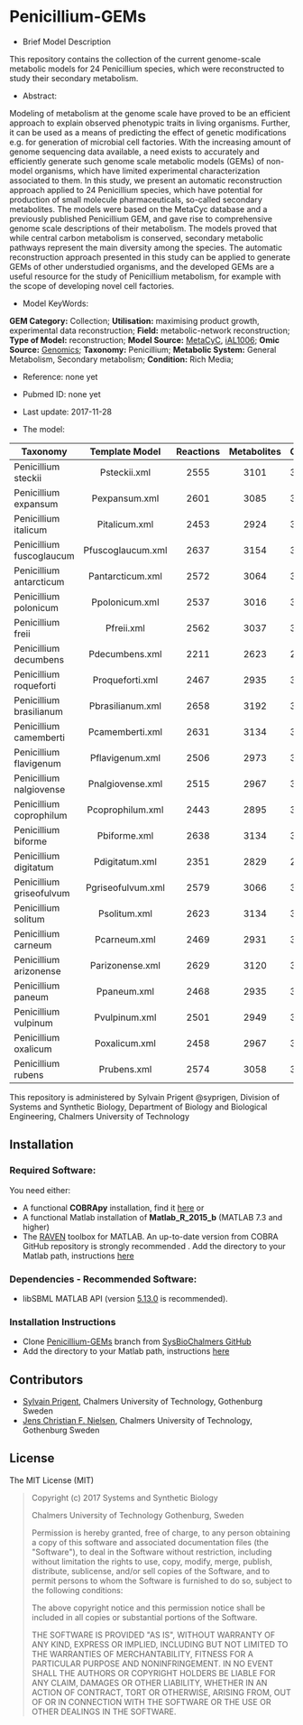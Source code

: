 # Penicillium-GEMs

- Brief Model Description

This repository contains the collection of the current genome-scale metabolic models for 24 Penicillium species, which were reconstructed to study their secondary metabolism.

- Abstract:

Modeling of metabolism at the genome scale have proved to be an efficient approach to explain observed phenotypic traits in living organisms. Further, it can be used as a means of predicting the effect of genetic modifications e.g. for generation of microbial cell factories. With the increasing amount of genome sequencing data available, a need exists to accurately and efficiently generate such genome scale metabolic models (GEMs) of non-model organisms, which have limited experimental characterization associated to them. In this study, we present an automatic reconstruction approach applied to 24 Penicillium species, which have potential for production of small molecule pharmaceuticals, so-called secondary metabolites. The models were based on the MetaCyc database and a previously published Penicillium GEM, and gave rise to comprehensive genome scale descriptions of their metabolism. The models proved that while central carbon metabolism is conserved, secondary metabolic pathways represent the main diversity among the species. The automatic reconstruction approach presented in this study can be applied to generate GEMs of other understudied organisms, and the developed GEMs are a useful resource for the study of Penicillium metabolism, for example with the scope of developing novel cell factories.
- Model KeyWords:

**GEM Category:** Collection; **Utilisation:** maximising product growth, experimental data reconstruction; **Field:** metabolic-network reconstruction; **Type of Model:** reconstruction; **Model Source:** [MetaCyC](http://metacyc.org/), [iAL1006](http://journals.plos.org/ploscompbiol/article?id=10.1371/journal.pcbi.1002980); **Omic Source:** [Genomics](https://www.nature.com/articles/nmicrobiol201744); **Taxonomy:** Penicillium; **Metabolic System:** General Metabolism, Secondary metabolism; **Condition:** Rich Media;

- Reference:  none yet

- Pubmed ID: none yet

- Last update: 2017-11-28

- The model:

|Taxonomy | Template Model | Reactions | Metabolites| Genes |
| ------------- |:-------------:|:-------------:|:-------------:|-----|
|Penicillium steckii|	Psteckii.xml|	2555|	3101|	3597|
|Penicillium expansum|	Pexpansum.xml|	2601|	3085|	3973|
|Penicillium italicum|	Pitalicum.xml|	2453|	2924|	3253|
|Penicillium fuscoglaucum|	Pfuscoglaucum.xml|	2637|	3154|	3756|
|Penicillium antarcticum|	Pantarcticum.xml|	2572|	3064|	3569|
|Penicillium polonicum|	Ppolonicum.xml|	2537|	3016|	3571|
|Penicillium freii|	Pfreii.xml|	2562|	3037|	3658|
|Penicillium decumbens|	Pdecumbens.xml|	2211|	2623|	2602|
|Penicillium roqueforti|	Proqueforti.xml|	2467|	2935|	3433|
|Penicillium brasilianum|	Pbrasilianum.xml|	2658|	3192|	3935|
|Penicillium camemberti|	Pcamemberti.xml|	2631|	3134|	3732|
|Penicillium flavigenum|	Pflavigenum.xml|	2506|	2973|	3420|
|Penicillium nalgiovense|	Pnalgiovense.xml|	2515|	2967|	3571|
|Penicillium coprophilum|	Pcoprophilum.xml|	2443|	2895|	3181|
|Penicillium biforme|	Pbiforme.xml|	2638|	3134|	3776|
|Penicillium digitatum|	Pdigitatum.xml|	2351|	2829|	2987|
|Penicillium griseofulvum|	Pgriseofulvum.xml|	2579|	3066|	3558|
|Penicillium solitum|	Psolitum.xml|	2623|	3134|	3793|
|Penicillium carneum|	Pcarneum.xml|	2469|	2931|	3267|
|Penicillium arizonense|	Parizonense.xml|	2629|	3120|	3919|
|Penicillium paneum|	Ppaneum.xml|	2468|	2935|	3239|
|Penicillium vulpinum|	Pvulpinum.xml|	2501|	2949|	3521|
|Penicillium oxalicum|	Poxalicum.xml|	2458|	2967|	3297|
|Penicillium rubens|	Prubens.xml|	2574|	3058|	3679|



This repository is administered by Sylvain Prigent @syprigen, Division of Systems and Synthetic Biology, Department of Biology and Biological Engineering, Chalmers University of Technology




## Installation

### Required Software:

You need either: 
  * A functional **COBRApy** installation, find it [here](https://cobrapy.readthedocs.io/en/latest/)
or
  * A functional Matlab installation of **Matlab_R_2015_b**  (MATLAB 7.3 and higher)
  * The [RAVEN](https://github.com/SysBioChalmers/RAVEN) toolbox for MATLAB. An up-to-date version from COBRA GitHub repository is strongly recommended . Add the directory to your Matlab path, instructions [here](https://se.mathworks.com/help/matlab/ref/addpath.html?requestedDomain=www.mathworks.com)

### Dependencies - Recommended Software:
* libSBML MATLAB API (version [5.13.0](https://sourceforge.net/projects/sbml/files/libsbml/5.13.0/stable/MATLAB%20interface/)  is recommended).


### Installation Instructions
* Clone [Penicillium-GEMs](https://github.com/SysBioChalmers/Penicillium-GEMs) branch from [SysBioChalmers GitHub](https://github.com/SysBioChalmers)
* Add the directory to your Matlab path, instructions [here](https://se.mathworks.com/help/matlab/ref/addpath.html?requestedDomain=www.mathworks.com)


## Contributors
- [Sylvain Prigent](http://www.sysbio.se/profiles/Sylvain.html), Chalmers University of Technology, Gothenburg Sweden
- [Jens Christian F. Nielsen](http://www.sysbio.se/profiles/JensCh.html), Chalmers University of Technology, Gothenburg Sweden

## License
The MIT License (MIT)

> Copyright (c) 2017 Systems and Synthetic Biology
>
> Chalmers University of Technology Gothenburg, Sweden
>
>Permission is hereby granted, free of charge, to any person obtaining a copy
of this software and associated documentation files (the "Software"), to deal
in the Software without restriction, including without limitation the rights
to use, copy, modify, merge, publish, distribute, sublicense, and/or sell
copies of the Software, and to permit persons to whom the Software is
furnished to do so, subject to the following conditions:
>
>The above copyright notice and this permission notice shall be included in all
copies or substantial portions of the Software.
>
>THE SOFTWARE IS PROVIDED "AS IS", WITHOUT WARRANTY OF ANY KIND, EXPRESS OR
IMPLIED, INCLUDING BUT NOT LIMITED TO THE WARRANTIES OF MERCHANTABILITY,
FITNESS FOR A PARTICULAR PURPOSE AND NONINFRINGEMENT. IN NO EVENT SHALL THE
AUTHORS OR COPYRIGHT HOLDERS BE LIABLE FOR ANY CLAIM, DAMAGES OR OTHER
LIABILITY, WHETHER IN AN ACTION OF CONTRACT, TORT OR OTHERWISE, ARISING FROM,
OUT OF OR IN CONNECTION WITH THE SOFTWARE OR THE USE OR OTHER DEALINGS IN THE
SOFTWARE.
